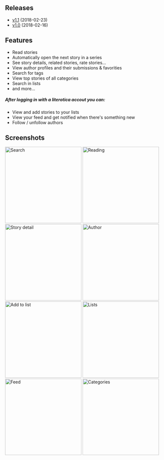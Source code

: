
## Releases

- [v1.1](https://theilluminatus.github.io/litapp/releases/litapp-1.1.apk) (2018-02-23)
- [v1.0](https://theilluminatus.github.io/litapp/releases/litapp-1.0.apk) (2018-02-16)

## Features

- Read stories
- Automatically open the next story in a series
- See story details, related stories, rate stories...
- View author profiles and their submissions & favorities
- Search for tags
- View top stories of all categories
- Search in lists
- and more...

##### After logging in with a literotica accout you can:

- View and add stories to your lists
- View your feed and get notified when there's something new
- Follow / unfollow authors

## Screenshots

<img alt="Search" title="Search" src="https://theilluminatus.github.io/litapp/images/search.jpg" width="250"> <img alt="Reading" title="Reading" src="https://theilluminatus.github.io/litapp/images/read.jpg" width="250"> <img alt="Story detail" title="Story detail" src="https://theilluminatus.github.io/litapp/images/detail.jpg" width="250"> <img alt="Author" title="Author" src="https://theilluminatus.github.io/litapp/images/author.jpg" width="250"> <img alt="Add to list" title="Add to list" src="https://theilluminatus.github.io/litapp/images/fav.jpg" width="250"> <img alt="Lists" title="Lists" src="https://theilluminatus.github.io/litapp/images/lists.jpg" width="250"> <img alt="Feed" title="Feed" src="https://theilluminatus.github.io/litapp/images/feed.jpg" width="250"> <img alt="Categories" title="Categories" src="https://theilluminatus.github.io/litapp/images/categories.jpg" width="250">